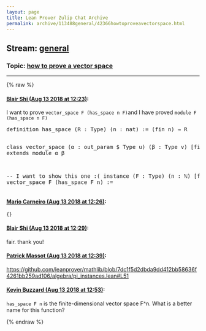 ```yaml
---
layout: page
title: Lean Prover Zulip Chat Archive 
permalink: archive/113488general/42366howtoproveavectorspace.html
---
```


## Stream: [general](index.html)
### Topic: [how to prove a vector space](42366howtoproveavectorspace.html)

---


{% raw %}
#### [ Blair Shi (Aug 13 2018 at 12:23)](https://leanprover.zulipchat.com/#narrow/stream/113488-general/topic/how%20to%20prove%20a%20vector%20space/near/132037240):
<p>I want to prove <code>vector_space F (has_space n F)</code>and I have proved <code>module F (has_space n F)</code></p>
<div class="codehilite"><pre><span></span>definition has_space (R : Type) (n : nat) := (fin n) → R

class vector_space (α : out_param $ Type u) (β : Type v) [field α] extends module α β

-- I want to show this one :(
instance (F : Type) (n : ℕ) [field F]: vector_space F (has_space F n) :=
</pre></div>

#### [ Mario Carneiro (Aug 13 2018 at 12:26)](https://leanprover.zulipchat.com/#narrow/stream/113488-general/topic/how%20to%20prove%20a%20vector%20space/near/132037364):
<p><code>{}</code></p>

#### [ Blair Shi (Aug 13 2018 at 12:29)](https://leanprover.zulipchat.com/#narrow/stream/113488-general/topic/how%20to%20prove%20a%20vector%20space/near/132037447):
<p>fair. thank you!</p>

#### [ Patrick Massot (Aug 13 2018 at 12:39)](https://leanprover.zulipchat.com/#narrow/stream/113488-general/topic/how%20to%20prove%20a%20vector%20space/near/132037905):
<p><a href="https://github.com/leanprover/mathlib/blob/7dc1f5d2dbda9dd412bb58636f4261bb259ad106/algebra/pi_instances.lean#L51" target="_blank" title="https://github.com/leanprover/mathlib/blob/7dc1f5d2dbda9dd412bb58636f4261bb259ad106/algebra/pi_instances.lean#L51">https://github.com/leanprover/mathlib/blob/7dc1f5d2dbda9dd412bb58636f4261bb259ad106/algebra/pi_instances.lean#L51</a></p>

#### [ Kevin Buzzard (Aug 13 2018 at 12:53)](https://leanprover.zulipchat.com/#narrow/stream/113488-general/topic/how%20to%20prove%20a%20vector%20space/near/132038599):
<p><code>has_space F n</code> is the finite-dimensional vector space F^n. What is a better name for this function?</p>


{% endraw %}
